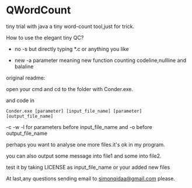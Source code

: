 # QWordCount
tiny trial with java
a tiny word-count tool,just for trick.

How to use the elegant tiny QC?

+ no -s but directly typing \*.c or anything you like

+ new -a parameter meaning new function counting codeline,nullline and balaline

original readme:

  open your cmd and cd to the folder with Conder.exe.
  
  and code in 
  
    Conder.exe [parameter] [input_file_name] [parameter] [output_file_name]
    
  -c -w -l for parameters before input_file_name and -o before output_file_name
  
  perhaps you want to analyse one more files.it's ok in my program.
  
  you can also output some message into file1 and some into file2.
   
  test it by taking LICENSE as input_file_name or your added new files
   
At last,any questions sending email to simonqidaa@gmail.com please.
